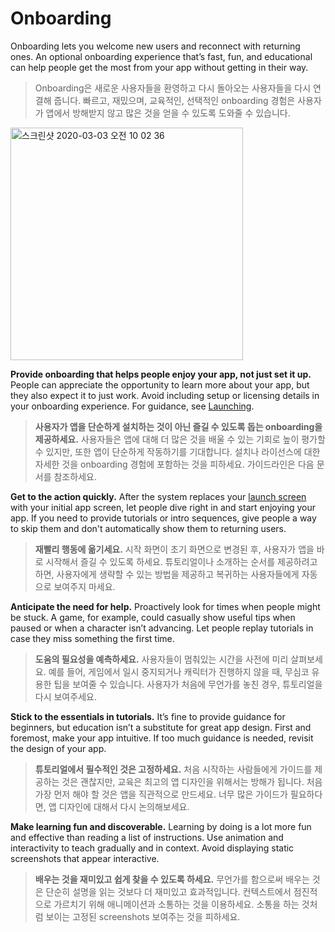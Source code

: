 # Onboarding

Onboarding lets you welcome new users and reconnect with returning ones. An optional onboarding experience that’s fast, fun, and educational can help people get the most from your app without getting in their way.

> Onboarding은 새로운 사용자들을 환영하고 다시 돌아오는 사용자들을 다시 연결해 줍니다. 빠르고, 재밌으며, 교육적인, 선택적인 onboarding 경험은 사용자가 앱에서 방해받지 않고 많은 것을 얻을 수 있도록 도와줄 수 있습니다.

<img width="372" alt="스크린샷 2020-03-03 오전 10 02 36" src="https://user-images.githubusercontent.com/40762111/75732642-66a61900-5d36-11ea-921e-ada285e216a5.png">

**Provide onboarding that helps people enjoy your app, not just set it up.** People can appreciate the opportunity to learn more about your app, but they also expect it to just work. Avoid including setup or licensing details in your onboarding experience. For guidance, see [Launching](https://developer.apple.com/design/human-interface-guidelines/ios/app-architecture/launching).

> **사용자가 앱을 단순하게 설치하는 것이 아닌 즐길 수 있도록 돕는 onboarding을 제공하세요.** 사용자들은 앱에 대해 더 많은 것을 배울 수 있는 기회로 높이 평가할 수 있지만, 또한 앱이 단순하게 작동하기를 기대합니다. 설치나 라이선스에 대한 자세한 것을 onboarding 경험에 포함하는 것을 피하세요. 가이드라인은 다음 문서를 참조하세요.



**Get to the action quickly.** After the system replaces your [launch screen](https://developer.apple.com/design/human-interface-guidelines/ios/visual-design/launch-screen) with your initial app screen, let people dive right in and start enjoying your app. If you need to provide tutorials or intro sequences, give people a way to skip them and don't automatically show them to returning users.

> **재빨리 행동에 옮기세요.** 시작 화면이 초기 화면으로 변경된 후, 사용자가 앱을 바로 시작해서 즐길 수 있도록 하세요. 튜토리얼이나 소개하는 순서를 제공하려고 하면, 사용자에게 생략할 수 있는 방법을 제공하고 복귀하는 사용자들에게 자동으로 보여주지 마세요.



**Anticipate the need for help.** Proactively look for times when people might be stuck. A game, for example, could casually show useful tips when paused or when a character isn’t advancing. Let people replay tutorials in case they miss something the first time.

> **도움의 필요성을 예측하세요.** 사용자들이 멈춰있는 시간을 사전에 미리 살펴보세요. 예를 들어, 게임에서 일시 중지되거나 캐릭터가 진행하지 않을 때, 무심코 유용한 팁을 보여줄 수 있습니다. 사용자가 처음에 무언가를 놓친 경우, 튜토리얼을 다시 보여주세요.



**Stick to the essentials in tutorials.** It’s fine to provide guidance for beginners, but education isn’t a substitute for great app design. First and foremost, make your app intuitive. If too much guidance is needed, revisit the design of your app.

> **튜토리얼에서 필수적인 것은 고정하세요.** 처음 시작하는 사람들에게 가이드를 제공하는 것은 괜찮지만, 교육은 최고의 앱 디자인을 위해서는 방해가 됩니다. 처음 가장 먼저 해야 할 것은 앱을 직관적으로 만드세요. 너무 많은 가이드가 필요하다면, 앱 디자인에 대해서 다시 논의해보세요.



**Make learning fun and discoverable.** Learning by doing is a lot more fun and effective than reading a list of instructions. Use animation and interactivity to teach gradually and in context. Avoid displaying static screenshots that appear interactive.

> **배우는 것을 재미있고 쉽게 찾을 수 있도록 하세요.** 무언가를 함으로써 배우는 것은 단순히 설명을 읽는 것보다 더 재미있고 효과적입니다. 컨텍스트에서 점진적으로 가르치기 위해 애니메이션과 소통하는 것을 이용하세요. 소통을 하는 것처럼 보이는 고정된 screenshots 보여주는 것을 피하세요.